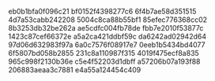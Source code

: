 eb0b1bfa0f096c21
bf0152f4398277c6
6f4b7ae58d351515
4d7a53cabb242208
5004c8ca88b55bf1
85efec776368cc02
8b3253db32be262a
ae5cdfc004fb78de
fbb7e2010f53877c
1423c87cef66372e
a5a2ca421ddbf59c
da6242ad02942d64
97d06d632983f97a
6a0c7576f08917e7
0eeb1b5434bd4077
6f5807bd058b2855
231c8a110987f315
4019f475ecf8a835
965c998f2130b36e
c5e4f52203d1dbff
a57206b07a193f88
206883aeaa3c7881
e4a55a124454c409
